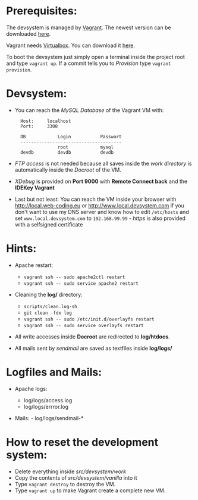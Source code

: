 Prerequisites:
===

The devsystem is managed by [Vagrant](https://www.vagrantup.com). The newest version can be downloaded [here](https://www.vagrantup.com/downloads.html).

Vagrant needs [Virtualbox](https://www.virtualbox.org). You can download it [here](https://www.virtualbox.org/wiki/Downloads).

To boot the devsystem just simply open a terminal inside the project root and type `vagrant up`. If a commit tells you to *Provision* type `vagrant provision`. 

Devsystem:
===
- You can reach the *MySQL Database* of the Vagrant VM with:

        Host:     localhost
        Port:     3308

        DB            Login           Passwort
        --------------------------------------
                      root            mysql
        devdb         devdb           devdb

- *FTP access* is not needed because all saves inside the *work directory* is automatically inside the *Docroot* of the VM.

- *XDebug* is provided on **Port 9000** with **Remote Connect back** and the **IDEKey Vagrant**

- Last but not least: You can reach the VM inside your browser with <http://local.web-coding.eu> or <http://www.local.devsystem.com> if you don't want to use my DNS server and know how to edit `/etc/hosts` and set `www.local.devsystem.com` to `192.168.99.99` - _https_ is also provided with a selfsigned certificate

Hints:
===

 - Apache restart:
    - `vagrant ssh -- sudo apache2ctl restart`
    - `vagrant ssh -- sudo service apache2 restart`

 - Cleaning the **log/** directory:
    - `scripts/clean.log-sh`
    - `git clean -fdx log`
	- `vagrant ssh -- sudo /etc/init.d/overlayfs restart`
	- `vagrant ssh -- sudo service overlayfs restart`

 - All write accesses inside **Docroot** are redirected to **log/htdocs**.
 - All mails sent by *sendmail* are saved as textfiles inside **log/logs/**
   

Logfiles and Mails:
===

 - Apache logs:
    - log/logs/access.log
	- log/logs/errror.log

 - Mails:
		- log/logs/sendmail-*
		
How to reset the development system:
===

- Delete everything inside *src/devsystem/work*
- Copy the contents of *src/devsystem/vanilla* into it
- Type `vagrant destroy` to destroy the VM.
- Type `vagrant up` to make Vagrant create a complete new VM.